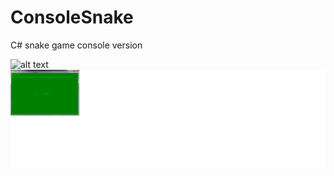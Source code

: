 # ConsoleSnake
C# snake game console version

![alt text](https://raw.githubusercontent.com/username/projectname/branch/path/to/img.png)
![alt text](https://github.com/KevinZhang19870314/ConsoleSnake/blob/master/Snake/Snapshot.png)
